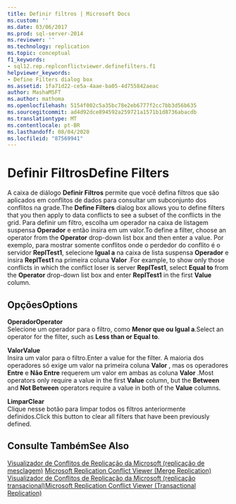 ```yaml
---
title: Definir filtros | Microsoft Docs
ms.custom: ''
ms.date: 03/06/2017
ms.prod: sql-server-2014
ms.reviewer: ''
ms.technology: replication
ms.topic: conceptual
f1_keywords:
- sql12.rep.replconflictviewer.definefilters.f1
helpviewer_keywords:
- Define Filters dialog box
ms.assetid: 1fa71d22-ce5a-4aae-ba05-4d755842aeac
author: MashaMSFT
ms.author: mathoma
ms.openlocfilehash: 5154f002c5a35bc78e2eb6777f2cc7bb3d56b635
ms.sourcegitcommit: ad4d92dce894592a259721a1571b1d8736abacdb
ms.translationtype: MT
ms.contentlocale: pt-BR
ms.lasthandoff: 08/04/2020
ms.locfileid: "87569941"
---
```

# <a name="define-filters"></a><span data-ttu-id="771e9-102">Definir Filtros</span><span class="sxs-lookup"><span data-stu-id="771e9-102">Define Filters</span></span>
  <span data-ttu-id="771e9-103">A caixa de diálogo **Definir Filtros** permite que você defina filtros que são aplicados em conflitos de dados para consultar um subconjunto dos conflitos na grade.</span><span class="sxs-lookup"><span data-stu-id="771e9-103">The **Define Filters** dialog box allows you to define filters that you then apply to data conflicts to see a subset of the conflicts in the grid.</span></span> <span data-ttu-id="771e9-104">Para definir um filtro, escolha um operador na caixa de listagem suspensa **Operador** e então insira em um valor.</span><span class="sxs-lookup"><span data-stu-id="771e9-104">To define a filter, choose an operator from the **Operator** drop-down list box and then enter a value.</span></span> <span data-ttu-id="771e9-105">Por exemplo, para mostrar somente conflitos onde o perdedor do conflito é o servidor **ReplTest1**, selecione **Igual a** na caixa de lista suspensa **Operador** e insira **ReplTest1** na primeira coluna **Valor** .</span><span class="sxs-lookup"><span data-stu-id="771e9-105">For example, to show only those conflicts in which the conflict loser is server **ReplTest1**, select **Equal to** from the **Operator** drop-down list box and enter **ReplTest1** in the first **Value** column.</span></span>  
  
## <a name="options"></a><span data-ttu-id="771e9-106">Opções</span><span class="sxs-lookup"><span data-stu-id="771e9-106">Options</span></span>  
 <span data-ttu-id="771e9-107">**Operador**</span><span class="sxs-lookup"><span data-stu-id="771e9-107">**Operator**</span></span>  
 <span data-ttu-id="771e9-108">Selecione um operador para o filtro, como **Menor que ou Igual a**.</span><span class="sxs-lookup"><span data-stu-id="771e9-108">Select an operator for the filter, such as **Less than or Equal to**.</span></span>  
  
 <span data-ttu-id="771e9-109">**Valor**</span><span class="sxs-lookup"><span data-stu-id="771e9-109">**Value**</span></span>  
 <span data-ttu-id="771e9-110">Insira um valor para o filtro.</span><span class="sxs-lookup"><span data-stu-id="771e9-110">Enter a value for the filter.</span></span> <span data-ttu-id="771e9-111">A maioria dos operadores só exige um valor na primeira coluna **Valor** , mas os operadores **Entre** e **Não Entre** requerem um valor em ambas as coluna **Valor** .</span><span class="sxs-lookup"><span data-stu-id="771e9-111">Most operators only require a value in the first **Value** column, but the **Between** and **Not Between** operators require a value in both of the **Value** columns.</span></span>  
  
 <span data-ttu-id="771e9-112">**Limpar**</span><span class="sxs-lookup"><span data-stu-id="771e9-112">**Clear**</span></span>  
 <span data-ttu-id="771e9-113">Clique nesse botão para limpar todos os filtros anteriormente definidos.</span><span class="sxs-lookup"><span data-stu-id="771e9-113">Click this button to clear all filters that have been previously defined.</span></span>  
  
## <a name="see-also"></a><span data-ttu-id="771e9-114">Consulte Também</span><span class="sxs-lookup"><span data-stu-id="771e9-114">See Also</span></span>  
 <span data-ttu-id="771e9-115">[Visualizador de Conflitos de Replicação da Microsoft &#40;replicação de mesclagem&#41;](microsoft-replication-conflict-viewer-merge-replication.md) </span><span class="sxs-lookup"><span data-stu-id="771e9-115">[Microsoft Replication Conflict Viewer &#40;Merge Replication&#41;](microsoft-replication-conflict-viewer-merge-replication.md) </span></span>  
 [<span data-ttu-id="771e9-116">Visualizador de Conflitos de Replicação da Microsoft &#40;replicação transacional&#41;</span><span class="sxs-lookup"><span data-stu-id="771e9-116">Microsoft Replication Conflict Viewer &#40;Transactional Replication&#41;</span></span>](microsoft-replication-conflict-viewer-transactional-replication.md)  
  
  
